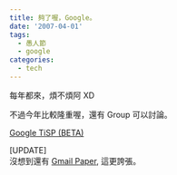 ```yaml
---
title: 夠了喔，Google。
date: '2007-04-01'
tags:
  - 愚人節
  - google
categories:
  - tech
---
```

每年都來，煩不煩阿 XD  
  
不過今年比較隆重喔，還有 Group 可以討論。  
  
[Google TiSP (BETA)](http://googleblog.blogspot.com/2007/04/project-teaspoon.html)  
  
\[UPDATE\]  
沒想到還有 [Gmail Paper](http://mail.google.com/mail/help/paper/more.html), 這更誇張。